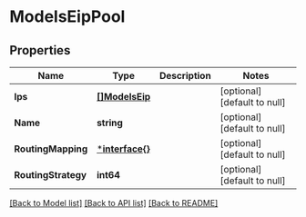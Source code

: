 # ModelsEipPool

## Properties
Name | Type | Description | Notes
------------ | ------------- | ------------- | -------------
**Ips** | [**[]ModelsEip**](models.EIP.md) |  | [optional] [default to null]
**Name** | **string** |  | [optional] [default to null]
**RoutingMapping** | [***interface{}**](interface{}.md) |  | [optional] [default to null]
**RoutingStrategy** | **int64** |  | [optional] [default to null]

[[Back to Model list]](../README.md#documentation-for-models) [[Back to API list]](../README.md#documentation-for-api-endpoints) [[Back to README]](../README.md)


